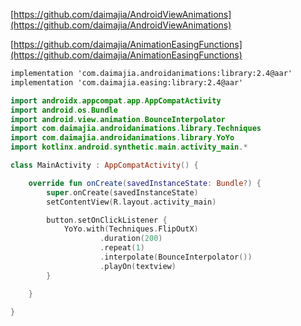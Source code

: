 [https://github.com/daimajia/AndroidViewAnimations](https://github.com/daimajia/AndroidViewAnimations)

[https://github.com/daimajia/AnimationEasingFunctions](https://github.com/daimajia/AnimationEasingFunctions)

```xml
implementation 'com.daimajia.androidanimations:library:2.4@aar'
implementation 'com.daimajia.easing:library:2.4@aar'
```

```kotlin
import androidx.appcompat.app.AppCompatActivity
import android.os.Bundle
import android.view.animation.BounceInterpolator
import com.daimajia.androidanimations.library.Techniques
import com.daimajia.androidanimations.library.YoYo
import kotlinx.android.synthetic.main.activity_main.*

class MainActivity : AppCompatActivity() {

    override fun onCreate(savedInstanceState: Bundle?) {
        super.onCreate(savedInstanceState)
        setContentView(R.layout.activity_main)

        button.setOnClickListener {
            YoYo.with(Techniques.FlipOutX)
                    .duration(200)
                    .repeat(1)
                    .interpolate(BounceInterpolator())
                    .playOn(textview)
        }

    }

}
```